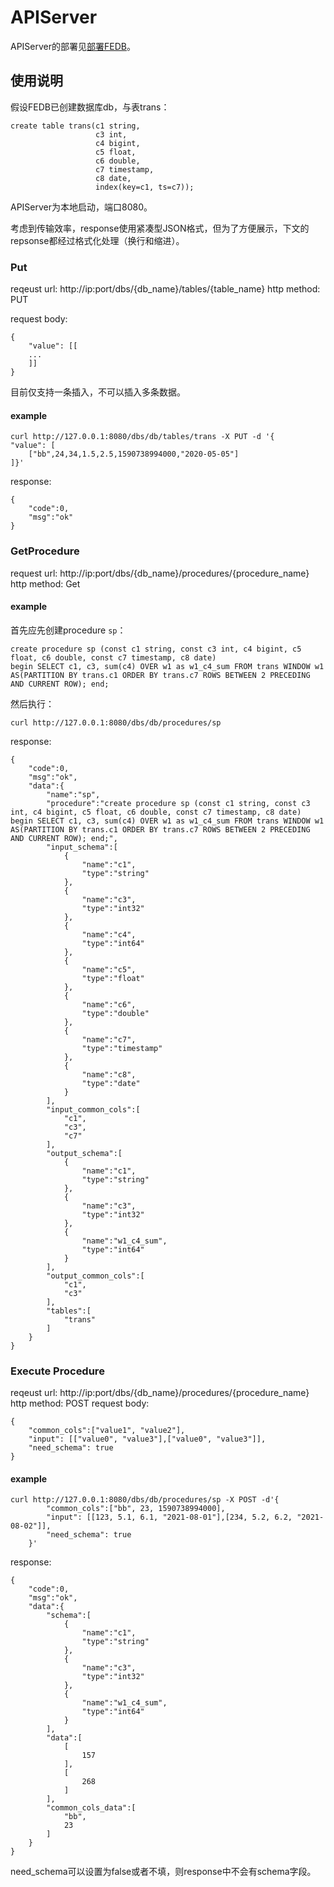 # APIServer

APIServer的部署见[部署FEDB](fedb_deploy.md)。

## 使用说明

假设FEDB已创建数据库db，与表trans：

```
create table trans(c1 string,
                   c3 int,
                   c4 bigint,
                   c5 float,
                   c6 double,
                   c7 timestamp,
                   c8 date,
                   index(key=c1, ts=c7));
```

APIServer为本地启动，端口8080。

考虑到传输效率，response使用紧凑型JSON格式，但为了方便展示，下文的repsonse都经过格式化处理（换行和缩进）。

### Put

reqeust url: http://ip:port/dbs/{db_name}/tables/{table_name}
http method: PUT 

request body: 
```
{
    "value": [[
    ...
    ]]
}
```

目前仅支持一条插入，不可以插入多条数据。

#### example

```
curl http://127.0.0.1:8080/dbs/db/tables/trans -X PUT -d '{
"value": [
    ["bb",24,34,1.5,2.5,1590738994000,"2020-05-05"]
]}'
```
response:

```
{
    "code":0,
    "msg":"ok"
}
```

### GetProcedure

request url: http://ip:port/dbs/{db_name}/procedures/{procedure_name} 
http method: Get  

#### example

首先应先创建procedure `sp`：

```
create procedure sp (const c1 string, const c3 int, c4 bigint, c5 float, c6 double, const c7 timestamp, c8 date)
begin SELECT c1, c3, sum(c4) OVER w1 as w1_c4_sum FROM trans WINDOW w1 AS(PARTITION BY trans.c1 ORDER BY trans.c7 ROWS BETWEEN 2 PRECEDING AND CURRENT ROW); end;
```

然后执行：

```
curl http://127.0.0.1:8080/dbs/db/procedures/sp
```

response:

```
{
    "code":0,
    "msg":"ok",
    "data":{
        "name":"sp",
        "procedure":"create procedure sp (const c1 string, const c3 int, c4 bigint, c5 float, c6 double, const c7 timestamp, c8 date)
begin SELECT c1, c3, sum(c4) OVER w1 as w1_c4_sum FROM trans WINDOW w1 AS(PARTITION BY trans.c1 ORDER BY trans.c7 ROWS BETWEEN 2 PRECEDING AND CURRENT ROW); end;",
        "input_schema":[
            {
                "name":"c1",
                "type":"string"
            },
            {
                "name":"c3",
                "type":"int32"
            },
            {
                "name":"c4",
                "type":"int64"
            },
            {
                "name":"c5",
                "type":"float"
            },
            {
                "name":"c6",
                "type":"double"
            },
            {
                "name":"c7",
                "type":"timestamp"
            },
            {
                "name":"c8",
                "type":"date"
            }
        ],
        "input_common_cols":[
            "c1",
            "c3",
            "c7"
        ],
        "output_schema":[
            {
                "name":"c1",
                "type":"string"
            },
            {
                "name":"c3",
                "type":"int32"
            },
            {
                "name":"w1_c4_sum",
                "type":"int64"
            }
        ],
        "output_common_cols":[
            "c1",
            "c3"
        ],
        "tables":[
            "trans"
        ]
    }
}
```

### Execute Procedure 

reqeust url: http://ip:port/dbs/{db_name}/procedures/{procedure_name}
http method: POST
request body: 

```
{
    "common_cols":["value1", "value2"],
    "input": [["value0", "value3"],["value0", "value3"]],
    "need_schema": true
}
```

#### example

```
curl http://127.0.0.1:8080/dbs/db/procedures/sp -X POST -d'{
        "common_cols":["bb", 23, 1590738994000],
        "input": [[123, 5.1, 6.1, "2021-08-01"],[234, 5.2, 6.2, "2021-08-02"]],
        "need_schema": true
    }'
```

response:

```
{
    "code":0,
    "msg":"ok",
    "data":{
        "schema":[
            {
                "name":"c1",
                "type":"string"
            },
            {
                "name":"c3",
                "type":"int32"
            },
            {
                "name":"w1_c4_sum",
                "type":"int64"
            }
        ],
        "data":[
            [
                157
            ],
            [
                268
            ]
        ],
        "common_cols_data":[
            "bb",
            23
        ]
    }
}
```

need_schema可以设置为false或者不填，则response中不会有schema字段。

